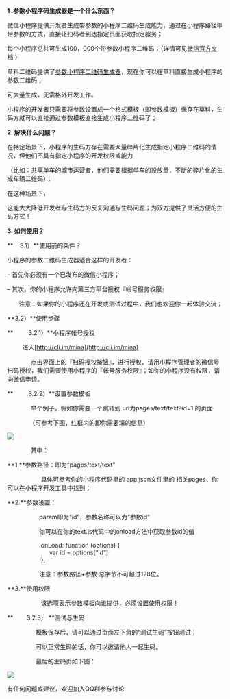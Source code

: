 **1 .参数小程序码生成器是一个什么东西？**

微信小程序提供开发者生成带参数的小程序二维码生成能力，通过在小程序路径中带参数的方式，直接让扫码者到达指定页面获取指定服务；

每个小程序总共可生成100，000个带参数小程序二维码；（详情可见[微信官方文档](https://mp.weixin.qq.com/debug/wxadoc/dev/api/qrcode.html) ）



草料二维码提供了[参数小程序二维码生成器](http://cli.im/mina/home)，现在你可以在草料直接生成小程序的参数二维码；

可大量生成，无需格外开发工作。

小程序的开发者只需要将参数设置成一个格式模板（即参数模板）保存在草料，生码方就可以直接通过参数模板直接生成小程序二维码了；



**2. 解决什么问题？**

在特定场景下，小程序的生码方存在需要大量碎片化生成指定小程序二维码的情况，但他们不具有指定小程序的开发权限或能力

（比如：共享单车的城市运营者，他们需要根据单车的投放量，不断的碎片化的生成车辆二维码）；



在这种场景下，

这能大大降低开发者与生码方的反复沟通与生码问题；为双方提供了灵活方便的生码方式！







**3. 如何使用？**

**    3.1）**使用前的条件？

小程序的参数二维码生成器适合这样的开发者：

– 首先你必须有一个已发布的微信小程序；

– 其次，你的小程序允许向第三方平台授权『帐号服务权限』

       注意：如果你的小程序还在开发或测试过程中，我们也欢迎你一起体验交流；



**3.2）**使用步骤

**         3.2.1）**小程序帐号授权

         进入[http://cli.im/mina](http://cli.im/mina)

              点击界面上的『扫码授权按钮』，进行授权，请用小程序管理者的微信号扫码授权，我们需要使用小程序的『帐号服务权限』；如你的小程序没有权限，请向微信申请。



**         3.2.2）**设置参数模板

              举个例子，假如你需要一个跳转到 url为pages/text/text?id=1 的页面

             （可参考下图，红框内的即你需要填的信息）

[![](https://blogcdnimg.clewm.net/2017/06/mina-param-2.png)](https://blogcdnimg.clewm.net/2017/06/mina-param-2.png)

              其中：

**1.**参数路径：即为“pages/text/text”

                    具体可参考你的小程序代码里的 app.json文件里的 相关pages，你可以在小程序开发工具中找到；

**2.**参数设置：

                   param即为“id”，参数名称可以为“参数id”

                   你可以在你的text.js代码中的onload方法中获取参数id的值

                    onLoad: function \(options\) {  
                         var id = options\[“id”\]  
                    },

                   注意：参数路径+参数 总字节不可超过128位。

**3.**使用权限

                    该选项表示参数模板向谁提供，必须设置使用权限！



**        3.2.3） **测试与生码

                 模板保存后，请可以通过页面左下角的“测试生码”按钮测试；

                 可以正常生码的话，你可以邀请他人一起生码。

                 最后的生码页如下图：

[![](https://blogcdnimg.clewm.net/2017/06/mina-generate-2.png)](https://blogcdnimg.clewm.net/2017/06/mina-generate-2.png)





有任何问题或建议，欢迎加入QQ群参与讨论 

